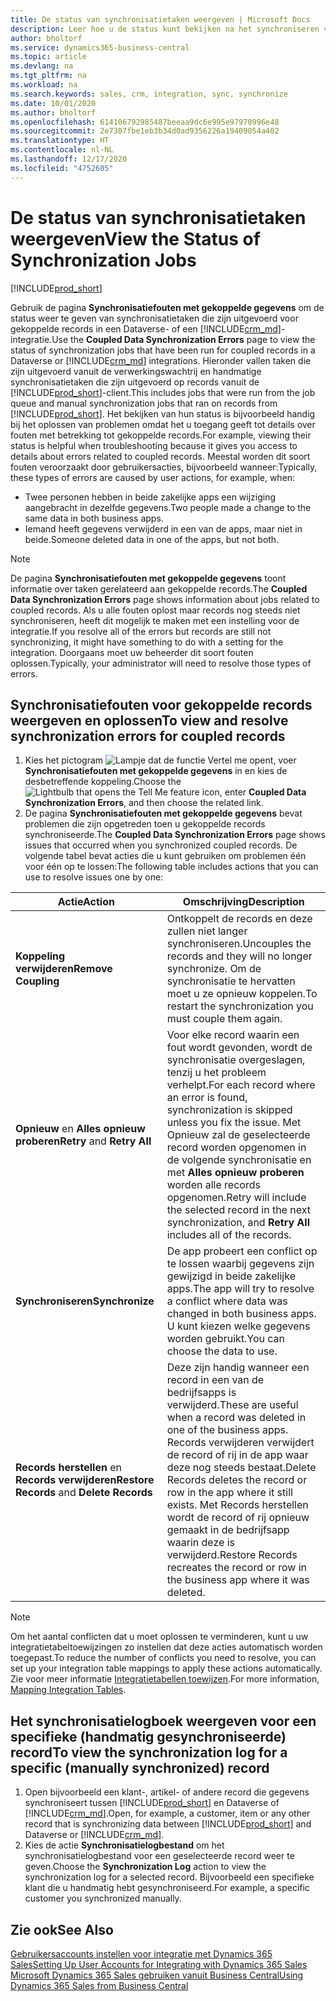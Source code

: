 ```yaml
---
title: De status van synchronisatietaken weergeven | Microsoft Docs
description: Leer hoe u de status kunt bekijken na het synchroniseren van gekoppelde records.
author: bholtorf
ms.service: dynamics365-business-central
ms.topic: article
ms.devlang: na
ms.tgt_pltfrm: na
ms.workload: na
ms.search.keywords: sales, crm, integration, sync, synchronize
ms.date: 10/01/2020
ms.author: bholtorf
ms.openlocfilehash: 614106792985487beeaa9dc6e995e97970996e48
ms.sourcegitcommit: 2e7307fbe1eb3b34d0ad9356226a19409054a402
ms.translationtype: HT
ms.contentlocale: nl-NL
ms.lasthandoff: 12/17/2020
ms.locfileid: "4752605"
---
```

# <a name="view-the-status-of-synchronization-jobs"></a><span data-ttu-id="87708-103">De status van synchronisatietaken weergeven</span><span class="sxs-lookup"><span data-stu-id="87708-103">View the Status of Synchronization Jobs</span></span>
[!INCLUDE[prod_short](includes/cc_data_platform_banner.md)]

<span data-ttu-id="87708-104">Gebruik de pagina **Synchronisatiefouten met gekoppelde gegevens** om de status weer te geven van synchronisatietaken die zijn uitgevoerd voor gekoppelde records in een Dataverse- of een [!INCLUDE[crm_md](includes/crm_md.md)]-integratie.</span><span class="sxs-lookup"><span data-stu-id="87708-104">Use the **Coupled Data Synchronization Errors** page to view the status of synchronization jobs that have been run for coupled records in a Dataverse or [!INCLUDE[crm_md](includes/crm_md.md)] integrations.</span></span> <span data-ttu-id="87708-105">Hieronder vallen taken die zijn uitgevoerd vanuit de verwerkingswachtrij en handmatige synchronisatietaken die zijn uitgevoerd op records vanuit de [!INCLUDE[prod_short](includes/prod_short.md)]-client.</span><span class="sxs-lookup"><span data-stu-id="87708-105">This includes jobs that were run from the job queue and manual synchronization jobs that ran on records from [!INCLUDE[prod_short](includes/prod_short.md)].</span></span> <span data-ttu-id="87708-106">Het bekijken van hun status is bijvoorbeeld handig bij het oplossen van problemen omdat het u toegang geeft tot details over fouten met betrekking tot gekoppelde records.</span><span class="sxs-lookup"><span data-stu-id="87708-106">For example, viewing their status is helpful when troubleshooting because it gives you access to details about errors related to coupled records.</span></span> <span data-ttu-id="87708-107">Meestal worden dit soort fouten veroorzaakt door gebruikersacties, bijvoorbeeld wanneer:</span><span class="sxs-lookup"><span data-stu-id="87708-107">Typically, these types of errors are caused by user actions, for example, when:</span></span>  

* <span data-ttu-id="87708-108">Twee personen hebben in beide zakelijke apps een wijziging aangebracht in dezelfde gegevens.</span><span class="sxs-lookup"><span data-stu-id="87708-108">Two people made a change to the same data in both business apps.</span></span>
* <span data-ttu-id="87708-109">Iemand heeft gegevens verwijderd in een van de apps, maar niet in beide.</span><span class="sxs-lookup"><span data-stu-id="87708-109">Someone deleted data in one of the apps, but not both.</span></span>

> [!Note]
> <span data-ttu-id="87708-110">De pagina **Synchronisatiefouten met gekoppelde gegevens** toont informatie over taken gerelateerd aan gekoppelde records.</span><span class="sxs-lookup"><span data-stu-id="87708-110">The **Coupled Data Synchronization Errors** page shows information about jobs related to coupled records.</span></span> <span data-ttu-id="87708-111">Als u alle fouten oplost maar records nog steeds niet synchroniseren, heeft dit mogelijk te maken met een instelling voor de integratie.</span><span class="sxs-lookup"><span data-stu-id="87708-111">If you resolve all of the errors but records are still not synchronizing, it might have something to do with a setting for the integration.</span></span> <span data-ttu-id="87708-112">Doorgaans moet uw beheerder dit soort fouten oplossen.</span><span class="sxs-lookup"><span data-stu-id="87708-112">Typically, your administrator will need to resolve those types of errors.</span></span>   

<!--

> [!VIDEO https://go.microsoft.com/fwlink/?linkid=2098171]

-->

## <a name="to-view-and-resolve-synchronization-errors-for-coupled-records"></a><span data-ttu-id="87708-113">Synchronisatiefouten voor gekoppelde records weergeven en oplossen</span><span class="sxs-lookup"><span data-stu-id="87708-113">To view and resolve synchronization errors for coupled records</span></span>
1. <span data-ttu-id="87708-114">Kies het pictogram ![Lampje dat de functie Vertel me opent](media/ui-search/search_small.png "Vertel me wat u wilt doen"), voer **Synchronisatiefouten met gekoppelde gegevens** in en kies de desbetreffende koppeling.</span><span class="sxs-lookup"><span data-stu-id="87708-114">Choose the ![Lightbulb that opens the Tell Me feature](media/ui-search/search_small.png "Tell me what you want to do") icon, enter **Coupled Data Synchronization Errors**, and then choose the related link.</span></span>
2. <span data-ttu-id="87708-115">De pagina **Synchronisatiefouten met gekoppelde gegevens** bevat problemen die zijn opgetreden toen u gekoppelde records synchroniseerde.</span><span class="sxs-lookup"><span data-stu-id="87708-115">The **Coupled Data Synchronization Errors** page shows issues that occurred when you synchronized coupled records.</span></span> <span data-ttu-id="87708-116">De volgende tabel bevat acties die u kunt gebruiken om problemen één voor één op te lossen:</span><span class="sxs-lookup"><span data-stu-id="87708-116">The following table includes actions that you can use to resolve issues one by one:</span></span>

|<span data-ttu-id="87708-117">Actie</span><span class="sxs-lookup"><span data-stu-id="87708-117">Action</span></span>|<span data-ttu-id="87708-118">Omschrijving</span><span class="sxs-lookup"><span data-stu-id="87708-118">Description</span></span>|
|----|----|
|<span data-ttu-id="87708-119">**Koppeling verwijderen**</span><span class="sxs-lookup"><span data-stu-id="87708-119">**Remove Coupling**</span></span>|<span data-ttu-id="87708-120">Ontkoppelt de records en deze zullen niet langer synchroniseren.</span><span class="sxs-lookup"><span data-stu-id="87708-120">Uncouples the records and they will no longer synchronize.</span></span> <span data-ttu-id="87708-121">Om de synchronisatie te hervatten moet u ze opnieuw koppelen.</span><span class="sxs-lookup"><span data-stu-id="87708-121">To restart the synchronization you must couple them again.</span></span> |
|<span data-ttu-id="87708-122">**Opnieuw** en **Alles opnieuw proberen**</span><span class="sxs-lookup"><span data-stu-id="87708-122">**Retry** and **Retry All**</span></span>|<span data-ttu-id="87708-123">Voor elke record waarin een fout wordt gevonden, wordt de synchronisatie overgeslagen, tenzij u het probleem verhelpt.</span><span class="sxs-lookup"><span data-stu-id="87708-123">For each record where an error is found, synchronization is skipped unless you fix the issue.</span></span> <span data-ttu-id="87708-124">Met Opnieuw zal de geselecteerde record worden opgenomen in de volgende synchronisatie en met **Alles opnieuw proberen** worden alle records opgenomen.</span><span class="sxs-lookup"><span data-stu-id="87708-124">Retry will include the selected record in the next synchronization, and **Retry All** includes all of the records.</span></span>|
|<span data-ttu-id="87708-125">**Synchroniseren**</span><span class="sxs-lookup"><span data-stu-id="87708-125">**Synchronize**</span></span>|<span data-ttu-id="87708-126">De app probeert een conflict op te lossen waarbij gegevens zijn gewijzigd in beide zakelijke apps.</span><span class="sxs-lookup"><span data-stu-id="87708-126">The app will try to resolve a conflict where data was changed in both business apps.</span></span> <span data-ttu-id="87708-127">U kunt kiezen welke gegevens worden gebruikt.</span><span class="sxs-lookup"><span data-stu-id="87708-127">You can choose the data to use.</span></span>|
|<span data-ttu-id="87708-128">**Records herstellen** en **Records verwijderen**</span><span class="sxs-lookup"><span data-stu-id="87708-128">**Restore Records** and **Delete Records**</span></span>|<span data-ttu-id="87708-129">Deze zijn handig wanneer een record in een van de bedrijfsapps is verwijderd.</span><span class="sxs-lookup"><span data-stu-id="87708-129">These are useful when a record was deleted in one of the business apps.</span></span> <span data-ttu-id="87708-130">Records verwijderen verwijdert de record of rij in de app waar deze nog steeds bestaat.</span><span class="sxs-lookup"><span data-stu-id="87708-130">Delete Records deletes the record or row in the app where it still exists.</span></span> <span data-ttu-id="87708-131">Met Records herstellen wordt de record of rij opnieuw gemaakt in de bedrijfsapp waarin deze is verwijderd.</span><span class="sxs-lookup"><span data-stu-id="87708-131">Restore Records recreates the record or row in the business app where it was deleted.</span></span>|

> [!NOTE]
> <span data-ttu-id="87708-132">Om het aantal conflicten dat u moet oplossen te verminderen, kunt u uw integratietabeltoewijzingen zo instellen dat deze acties automatisch worden toegepast.</span><span class="sxs-lookup"><span data-stu-id="87708-132">To reduce the number of conflicts you need to resolve, you can set up your integration table mappings to apply these actions automatically.</span></span> <span data-ttu-id="87708-133">Zie voor meer informatie [Integratietabellen toewijzen](admin-how-to-modify-table-mappings-for-synchronization.md#mapping-integration-tables).</span><span class="sxs-lookup"><span data-stu-id="87708-133">For more information, [Mapping Integration Tables](admin-how-to-modify-table-mappings-for-synchronization.md#mapping-integration-tables).</span></span>

## <a name="to-view-the-synchronization-log-for-a-specific-manually-synchronized-record"></a><span data-ttu-id="87708-134">Het synchronisatielogboek weergeven voor een specifieke (handmatig gesynchroniseerde) record</span><span class="sxs-lookup"><span data-stu-id="87708-134">To view the synchronization log for a specific (manually synchronized) record</span></span>
1. <span data-ttu-id="87708-135">Open bijvoorbeeld een klant-, artikel- of andere record die gegevens synchroniseert tussen [!INCLUDE[prod_short](includes/prod_short.md)] en Dataverse of [!INCLUDE[crm_md](includes/crm_md.md)].</span><span class="sxs-lookup"><span data-stu-id="87708-135">Open, for example, a customer, item or any other record that is synchronizing data between [!INCLUDE[prod_short](includes/prod_short.md)] and Dataverse or [!INCLUDE[crm_md](includes/crm_md.md)].</span></span>
2. <span data-ttu-id="87708-136">Kies de actie **Synchronisatielogbestand** om het synchronisatielogbestand voor een geselecteerde record weer te geven.</span><span class="sxs-lookup"><span data-stu-id="87708-136">Choose the **Synchronization Log** action to view the synchronization log for a selected record.</span></span> <span data-ttu-id="87708-137">Bijvoorbeeld een specifieke klant die u handmatig hebt gesynchroniseerd.</span><span class="sxs-lookup"><span data-stu-id="87708-137">For example, a specific customer you synchronized manually.</span></span>

## <a name="see-also"></a><span data-ttu-id="87708-138">Zie ook</span><span class="sxs-lookup"><span data-stu-id="87708-138">See Also</span></span>  
[<span data-ttu-id="87708-139">Gebruikersaccounts instellen voor integratie met Dynamics 365 Sales</span><span class="sxs-lookup"><span data-stu-id="87708-139">Setting Up User Accounts for Integrating with Dynamics 365 Sales</span></span>](admin-setting-up-integration-with-dynamics-sales.md)  
[<span data-ttu-id="87708-140">Microsoft Dynamics 365 Sales gebruiken vanuit Business Central</span><span class="sxs-lookup"><span data-stu-id="87708-140">Using Dynamics 365 Sales from Business Central</span></span>](marketing-integrate-dynamicscrm.md)

